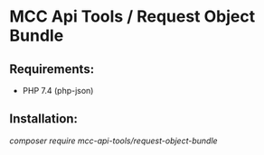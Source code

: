 # MCC Api Tools / Request Object Bundle

## Requirements:
* PHP 7.4 (php-json)

## Installation:
_composer require mcc-api-tools/request-object-bundle_
